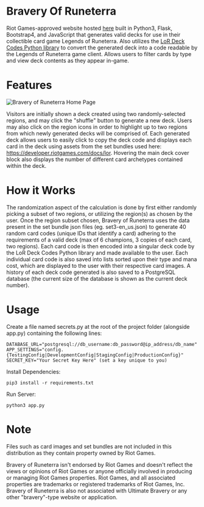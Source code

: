 # Bravery Of Runeterra

Riot Games-approved website hosted [here](https://braveryofruneterra.com/) built in Python3, Flask, Bootstrap4, and JavaScript that generates valid decks for use in their collectible card game Legends of Runeterra. Also utilizes the [LoR Deck Codes Python library](https://github.com/Rafalonso/LoRDeckCodesPython) to convert the generated deck into a code readable by the Legends of Runeterra game client. Allows users to filter cards by type and view deck contents as they appear in-game.

# Features
![Bravery of Runeterra Home Page](https://i.imgur.com/TOTi6yK.png "Bravery of Runeterra Home Page")

Visitors are initially shown a deck created using two randomly-selected regions, and may click the "shuffle" button to generate a new deck. Users may also click on the region icons in order to highlight up to two regions from which newly generated decks will be comprised of. Each generated deck allows users to easily click to copy the deck code and displays each card in the deck using assets from the set bundles used here: https://developer.riotgames.com/docs/lor. Hovering the main deck cover block also displays the number of different card archetypes contained within the deck.  

# How it Works

The randomization aspect of the calculation is done by first either randomly picking a subset of two regions, or utilizing the region(s) as chosen by the user. Once the region subset chosen, Bravery of Runeterra uses the data present in the set bundle json files (eg. set3-en_us.json) to generate 40 random card codes (unique IDs that identify a card) adhering to the requirements of a valid deck (max of 6 champions, 3 copies of each card, two regions). Each card code is then encoded into a singular deck code by the LoR Deck Codes Python library and made available to the user. Each individual card code is also saved into lists sorted upon their type and mana cost, which are displayed to the user with their respective card images. A history of each deck code generated is also saved to a PostgreSQL database (the current size of the database is shown as the current deck number). 

# Usage

Create a file named secrets.py at the root of the project folder (alongside app.py) containing the following lines:

```
DATABASE_URL="postgresql://db_username:db_password@ip_address/db_name"
APP_SETTINGS="config.{TestingConfig|DevelopmentConfig|StagingConfig|ProductionConfig}"
SECRET_KEY="Your Secret Key Here" (set a key unique to you)
```

Install Dependencies:

```
pip3 install -r requirements.txt
```

Run Server:

```
python3 app.py
```

# Note

Files such as card images and set bundles are not included in this distribution as they contain property owned by Riot Games.

Bravery of Runeterra isn't endorsed by Riot Games and doesn't reflect the views or opinions of Riot Games or anyone officially involved in producing or managing Riot Games properties. Riot Games, and all associated properties are trademarks or registered trademarks of Riot Games, Inc. Bravery of Runeterra is also not associated with Ultimate Bravery or any other "bravery"-type website or application.
